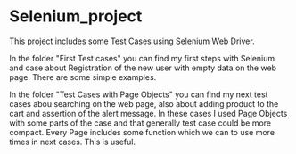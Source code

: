 # Selenium_project

This project includes some Test Cases using Selenium Web Driver. 

In the folder "First Test cases" you can find my first steps with Selenium and case about Registration of the new user with empty data on the web page. There are some simple examples. 

In the folder "Test Cases with Page Objects" you can find my next test cases abou searching on the web page, also about adding product to the cart and assertion of the alert message. In these cases I used Page Objects with some parts of the case and that generally test case could be more compact. Every Page includes some function which we can to use more times in next cases. This is useful. 

